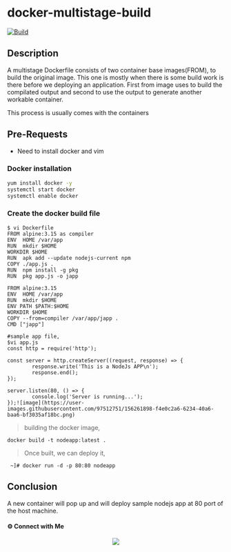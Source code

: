 # docker-multistage-build

[![Build](https://travis-ci.org/joemccann/dillinger.svg?branch=master)](https://travis-ci.org/joemccann/dillinger)


## Description

A multistage Dockerfile consists of two container base images(FROM), to build the original image. This one is mostly when there is some build work is there before we deploying an application. First from image uses to build the compilated output and second to use the output to generate another workable container.

This process is usually comes with the containers

## Pre-Requests
- Need to install docker and vim

### Docker installation 

```sh
yum install docker -y 
systemctl start docker
systemctl enable docker
```

### Create the docker build file
```
$ vi Dockerfile
FROM alpine:3.15 as compiler
ENV  HOME /var/app
RUN  mkdir $HOME
WORKDIR $HOME
RUN  apk add --update nodejs-current npm
COPY ./app.js .
RUN  npm install -g pkg
RUN  pkg app.js -o japp

FROM alpine:3.15
ENV  HOME /var/app
RUN  mkdir $HOME
ENV PATH $PATH:$HOME
WORKDIR $HOME
COPY --from=compiler /var/app/japp .
CMD ["japp"]

#sample app file,
$vi app.js
const http = require('http');

const server = http.createServer((request, response) => {
        response.write('This is a NodeJs APP\n');
        response.end();
});

server.listen(80, () => {
        console.log('Server is running...');
});![image](https://user-images.githubusercontent.com/97512751/156261898-f4e0c2a6-6234-40a6-baa6-bf3035af18bc.png)

```
> building the docker image,
```
docker build -t nodeapp:latest .
```
> Once built, we can deploy it, 
```
 ~]# docker run -d -p 80:80 nodeapp
```
## Conclusion
A new container will pop up and will deploy sample nodejs app at 80 port of the host machine. 

#### ⚙️ Connect with Me

<p align="center">
<a href="mailto:sudheer.ck@outlook.com"><img src="https://img.shields.io/badge/Microsoft_Outlook-0078D4?style=for-the-badge&logo=microsoft-outlook&logoColor=white"/></a>

